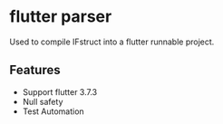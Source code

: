 # flutter parser

Used to compile IFstruct into a flutter runnable project.

## Features

* Support flutter 3.7.3
* Null safety
* Test Automation
